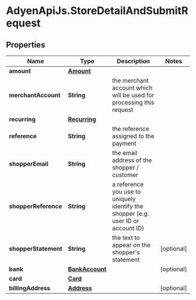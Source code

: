# AdyenApiJs.StoreDetailAndSubmitRequest

## Properties
Name | Type | Description | Notes
------------ | ------------- | ------------- | -------------
**amount** | [**Amount**](Amount.md) |  | 
**merchantAccount** | **String** | the merchant account which will be used for processing this request | 
**recurring** | [**Recurring**](Recurring.md) |  | 
**reference** | **String** | the reference assigned to the payment | 
**shopperEmail** | **String** | the email address of the shopper / customer | 
**shopperReference** | **String** | a reference you use to uniquely identify the shopper (e.g. user ID or account ID) | 
**shopperStatement** | **String** | the text to appear on the shopper&#39;s statement | [optional] 
**bank** | [**BankAccount**](BankAccount.md) |  | [optional] 
**card** | [**Card**](Card.md) |  | 
**billingAddress** | [**Address**](Address.md) |  | [optional] 


